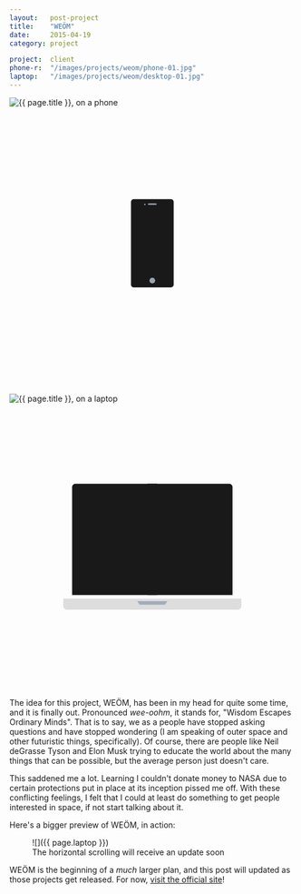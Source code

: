 ```yaml
---
layout:   post-project
title:    "WEÖM"
date:     2015-04-19
category: project

project:  client
phone-r:  "/images/projects/weom/phone-01.jpg"
laptop:   "/images/projects/weom/desktop-01.jpg"
---
```


<div class="phone-wrap-r">
  <img src="{{ page.phone-r }}" class="image" alt="{{ page.title }}, on a phone"/>

  <svg viewbox="0 0 600 600" class="phone">
    <path fill="#191919" d="M255.2, 371.4V198.6c0-3.2, 2.7-5.9, 5.9-5.9h77.9c3.2, 0, 5.9, 2.7, 5.9, 5.9v172.9 c0, 3.2-2.7, 5.9-5.9, 5.9h-77.9C257.8, 377.3, 255.2, 374.7, 255.2, 371.4z"/>
    <circle fill="#9aa3b2" cx="300" cy="363.1" r="6"/>
    <circle fill="#a4acbb" cx="284.3" cy="203.6" r="1.5"/>
    <line fill="none" stroke="#9aa3b2" stroke-width="3" stroke-linecap="round" stroke-linejoin="round" stroke-miterlimit="10" x1="292.5" y1="203" x2="307.5" y2="203"/>
  </svg>
</div>

<div class="laptop-wrap">
  <img src="{{ page.laptop }}" class="image" alt="{{ page.title }}, on a laptop"/>

  <svg viewbox="0 0 600 600" class="laptop">
    <path fill="#191919" d="M310, 401.5H131.5v-226c0-3.9, 3.2-7, 7-7H310"/>
    <path fill="#191919" d="M290, 168.5h171.5c3.8, 0, 7, 3.1, 7, 7v226H290"/>
    <path fill="#ddd" d="M487, 409v15.5c0, 3.8-3.2, 7.5-7, 7.5H120c-3.8, 0-7-3.7-7-7.5V409H487z"/>
    <polygon fill="#a4acbb" points="326.7, 421.8 273.3, 421.8 268.3, 414.2 331.7, 414.2"/>
  </svg>
</div>

The idea for this project, WEÖM, has been in my head for quite some time, and it is finally out. Pronounced *wee-oohm*, it stands for, "Wisdom Escapes Ordinary Minds". That is to say, we as a people have stopped asking questions and have stopped wondering (I am speaking of outer space and other futuristic things, specifically). Of course, there are people like Neil deGrasse Tyson and Elon Musk trying to educate the world about the many things that can be possible, but the average person just doesn't care.

This saddened me a lot. Learning I couldn't donate money to NASA due to certain protections put in place at its inception pissed me off. With these conflicting feelings, I felt that I could at least do something to get people interested in space, if not start talking about it.

Here's a bigger preview of WEÖM, in action:

<figure>
  ![]({{ page.laptop }})
  <figcaption>The horizontal scrolling will receive an update soon</figcaption>
</figure>

WEÖM is the beginning of a *much* larger plan, and this post will updated as those projects get released. For now, [visit the official site](https://xn--wem-tna.com)!